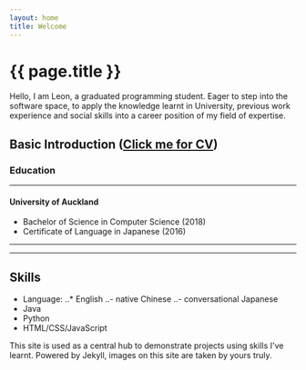 ```yaml
---
layout: home
title: Welcome
---
```


# {{ page.title }}

Hello, I am Leon, a graduated programming student. Eager to step into the software space, to apply the knowledge learnt in University, previous work experience and social skills into a career position of my field of expertise.

## Basic Introduction ([Click me for CV][cv])

### Education

---

#### University of Auckland

+	Bachelor of Science in Computer Science (2018)
+	Certificate of Language in Japanese (2016)

---

---

## Skills

+	Language:
  ..* English
  ..- native Chinese
  ..- conversational Japanese
+	Java
+	Python
+	HTML/CSS/JavaScript

This site is used as a central hub to demonstrate projects using skills I've learnt.
Powered by Jekyll, images on this site are taken by yours truly.

[cv]: https://github.com/clearlyjustmayo/Portfolio/blob/gh-pages/images/cv.pdf
